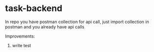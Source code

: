 # task-backend

In repo you have postman collection for api call, just import collection
in postman and you already have api calls

Improvements:

1. write test
